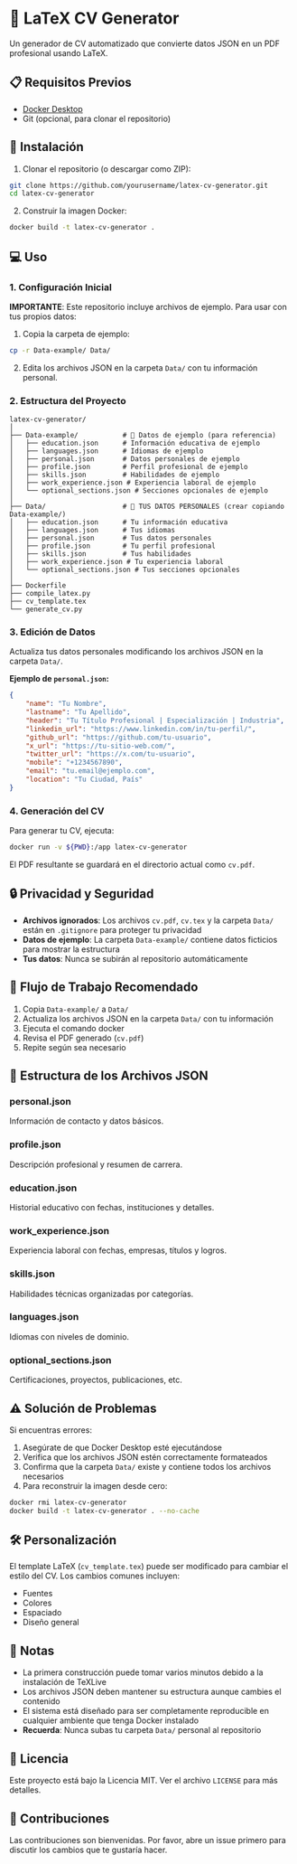 # 📄 LaTeX CV Generator

Un generador de CV automatizado que convierte datos JSON en un PDF profesional usando LaTeX.

## 📋 Requisitos Previos

- [Docker Desktop](https://www.docker.com/products/docker-desktop/)
- Git (opcional, para clonar el repositorio)

## 🚀 Instalación

1. Clonar el repositorio (o descargar como ZIP):
```bash
git clone https://github.com/yourusername/latex-cv-generator.git
cd latex-cv-generator
```

2. Construir la imagen Docker:
```bash
docker build -t latex-cv-generator .
```

## 💻 Uso

### 1. Configuración Inicial

**IMPORTANTE**: Este repositorio incluye archivos de ejemplo. Para usar con tus propios datos:

1. Copia la carpeta de ejemplo:
```bash
cp -r Data-example/ Data/
```

2. Edita los archivos JSON en la carpeta `Data/` con tu información personal.

### 2. Estructura del Proyecto
```
latex-cv-generator/
│
├── Data-example/           # 📁 Datos de ejemplo (para referencia)
│   ├── education.json      # Información educativa de ejemplo
│   ├── languages.json      # Idiomas de ejemplo
│   ├── personal.json       # Datos personales de ejemplo
│   ├── profile.json        # Perfil profesional de ejemplo
│   ├── skills.json         # Habilidades de ejemplo
│   ├── work_experience.json # Experiencia laboral de ejemplo
│   └── optional_sections.json # Secciones opcionales de ejemplo
│
├── Data/                   # 📁 TUS DATOS PERSONALES (crear copiando Data-example/)
│   ├── education.json      # Tu información educativa
│   ├── languages.json      # Tus idiomas
│   ├── personal.json       # Tus datos personales
│   ├── profile.json        # Tu perfil profesional
│   ├── skills.json         # Tus habilidades
│   ├── work_experience.json # Tu experiencia laboral
│   └── optional_sections.json # Tus secciones opcionales
│
├── Dockerfile
├── compile_latex.py
├── cv_template.tex
└── generate_cv.py
```

### 3. Edición de Datos

Actualiza tus datos personales modificando los archivos JSON en la carpeta `Data/`. 

**Ejemplo de `personal.json`:**
```json
{
    "name": "Tu Nombre",
    "lastname": "Tu Apellido",
    "header": "Tu Título Profesional | Especialización | Industria",
    "linkedin_url": "https://www.linkedin.com/in/tu-perfil/",
    "github_url": "https://github.com/tu-usuario",
    "x_url": "https://tu-sitio-web.com/",
    "twitter_url": "https://x.com/tu-usuario",
    "mobile": "+1234567890",
    "email": "tu.email@ejemplo.com",
    "location": "Tu Ciudad, País"
}
```

### 4. Generación del CV

Para generar tu CV, ejecuta:
```bash
docker run -v ${PWD}:/app latex-cv-generator
```

El PDF resultante se guardará en el directorio actual como `cv.pdf`.

## 🔒 Privacidad y Seguridad

- **Archivos ignorados**: Los archivos `cv.pdf`, `cv.tex` y la carpeta `Data/` están en `.gitignore` para proteger tu privacidad
- **Datos de ejemplo**: La carpeta `Data-example/` contiene datos ficticios para mostrar la estructura
- **Tus datos**: Nunca se subirán al repositorio automáticamente

## 🔄 Flujo de Trabajo Recomendado

1. Copia `Data-example/` a `Data/`
2. Actualiza los archivos JSON en la carpeta `Data/` con tu información
3. Ejecuta el comando docker
4. Revisa el PDF generado (`cv.pdf`)
5. Repite según sea necesario

## 📝 Estructura de los Archivos JSON

### personal.json
Información de contacto y datos básicos.

### profile.json
Descripción profesional y resumen de carrera.

### education.json
Historial educativo con fechas, instituciones y detalles.

### work_experience.json
Experiencia laboral con fechas, empresas, títulos y logros.

### skills.json
Habilidades técnicas organizadas por categorías.

### languages.json
Idiomas con niveles de dominio.

### optional_sections.json
Certificaciones, proyectos, publicaciones, etc.

## ⚠️ Solución de Problemas

Si encuentras errores:

1. Asegúrate de que Docker Desktop esté ejecutándose
2. Verifica que los archivos JSON estén correctamente formateados
3. Confirma que la carpeta `Data/` existe y contiene todos los archivos necesarios
4. Para reconstruir la imagen desde cero:
```bash
docker rmi latex-cv-generator
docker build -t latex-cv-generator . --no-cache
```

## 🛠️ Personalización

El template LaTeX (`cv_template.tex`) puede ser modificado para cambiar el estilo del CV. Los cambios comunes incluyen:
- Fuentes
- Colores
- Espaciado
- Diseño general

## 📝 Notas

- La primera construcción puede tomar varios minutos debido a la instalación de TeXLive
- Los archivos JSON deben mantener su estructura aunque cambies el contenido
- El sistema está diseñado para ser completamente reproducible en cualquier ambiente que tenga Docker instalado
- **Recuerda**: Nunca subas tu carpeta `Data/` personal al repositorio

## 📄 Licencia

Este proyecto está bajo la Licencia MIT. Ver el archivo `LICENSE` para más detalles.

## 🤝 Contribuciones

Las contribuciones son bienvenidas. Por favor, abre un issue primero para discutir los cambios que te gustaría hacer.